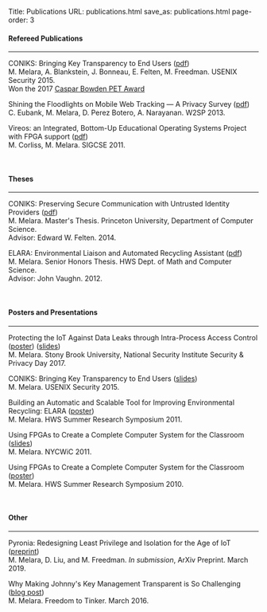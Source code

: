 Title: Publications
URL: publications.html
save_as: publications.html
page-order: 3

<div class="left">
<h4 class="text-primary">Refereed Publications</h4><hr class="line"/>
<div class="inner">
<p>
CONIKS: Bringing Key Transparency to End Users (<a class="text-info" href="static/pubs/sec15-paper-melara.pdf">pdf</a>)
<br/>
<span class="label_gray">M. Melara, A. Blankstein, J. Bonneau, E. Felten, M. Freedman. USENIX Security 2015.</span>
<br/>
<span class="text-success">Won the 2017 <a href="https://www.petsymposium.org/award/"><u>Caspar Bowden PET Award</u></a></span>
</p>
<p>
Shining the Floodlights on Mobile Web Tracking — A Privacy Survey (<a class="text-info" href="static/pubs/s2p2.pdf">pdf</a>)
<br/>
<span class="label_gray">C. Eubank, M. Melara, D. Perez Botero, A. Narayanan. W2SP 2013.</span>
</p>
<p>
Vireos: an Integrated, Bottom-Up Educational Operating Systems Project with FPGA support (<a class="text-info" href="static/pubs/vireos.pdf">pdf</a>)
<br/>
<span class="label_gray">M. Corliss, M. Melara. SIGCSE 2011.</span>
</p>
</div>
<br/>

<h4 class="text-primary">Theses</h4><hr class="line"/>
<div class="inner">
<p>
CONIKS: Preserving Secure Communication with Untrusted Identity Providers (<a class="text-info" href="static/pubs/mse-thesis.pdf">pdf</a>)
<br/>
<span class="label_gray">M. Melara. Master's Thesis. Princeton University, Department of Computer Science. <br/>Advisor: Edward W. Felten. 2014.</span>
</p>
<p>
ELARA: Environmental Liaison and Automated Recycling Assistant (<a class="text-info" href="static/pubs/honors-thesis.pdf">pdf</a>)
<br/>
<span class="label_gray">M. Melara. Senior Honors Thesis. HWS Dept. of Math and Computer Science. <br/>Advisor: John Vaughn. 2012.</span>
</p>
</div>
<br/>
<h4 class="text-primary">Posters and Presentations</h4><hr class="line"/>
<div class="inner">
<p>
Protecting the IoT Against Data Leaks through Intra-Process Access Control (<a class="text-info" href="static/pubs/s&pDay-poster.pdf">poster</a>) (<a class="text-info" href="static/pubs/s&pDay-blitz-presentation.pdf">slides</a>)
<br/>
<span class="label_gray">M. Melara. Stony Brook University, National Security Institute Security & Privacy Day 2017.</span>
</p>
<p>CONIKS: Bringing Key Transparency to End Users (<a class="text-info" href="static/pubs/coniks_usenix15_pres.pdf">slides</a>)
<br/>
<span class="label_gray">M. Melara. USENIX Security 2015.</span>
</p>
<p>
Building an Automatic and Scalable Tool for Improving Environmental Recycling: ELARA (<a class="text-info" href="static/pubs/elara-poster.pdf">poster</a>)
<br/>
<span class="label_gray">M. Melara. HWS Summer Research Symposium 2011.</span>
</p>
<p>
Using FPGAs to Create a Complete Computer System for the Classroom (<a class="text-info" href="static/pubs/nycwic-pres.pdf">slides</a>)
<br/>
<span class="label_gray">M. Melara. NYCWiC 2011.</span>
</p>
<p>
Using FPGAs to Create a Complete Computer System for the Classroom (<a class="text-info" href="static/pubs/fpga-poster.pdf">poster</a>)
<br/>
<span class="label_gray">M. Melara. HWS Summer Research Symposium 2010.</span>
</p>
</div>
<br/>
<h4 class="text-primary">Other</h4><hr class="line"/>
<div class="inner">
<p>
Pyronia: Redesigning Least Privilege and Isolation for the Age of IoT (<a class="text-info" href="https://arxiv.org/abs/1903.01950">preprint</a>)
<br/>
<span class="label_gray">M. Melara, D. Liu, and M. Freedman. <i>In submission</i>, ArXiv Preprint. March 2019.</span>
</p>
<p>
Why Making Johnny's Key Management Transparent is So Challenging (<a class="text-info" href="https://freedom-to-tinker.com/2016/03/31/why-making-johnnys-key-management-transparent-is-so-challenging/">blog post</a>)
<br/>
<span class="label_gray">M. Melara. Freedom to Tinker. March 2016.</span>
</p>
</div>
</div>
